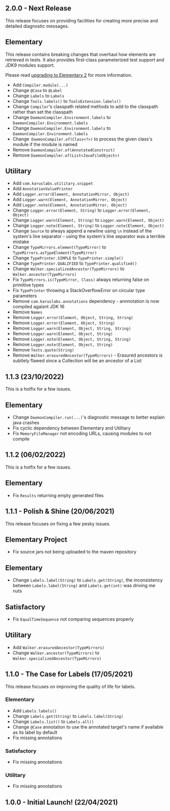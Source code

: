 ## 2.0.0 - Next Release

This release focuses on providing facilities for creating more precise and detailed diagnostic messages.

## Elementary

This release contains breaking changes that overhaul how elements are retrieved in tests.
It also provides first-class parameterized test support and JDK9 modules support.

Please read [upgrading to Elementary 2](./upgrading-to-elementary-2.md) for more information.

- Add `Compiler.module(...)`
- Change `@Case` to `@Label`
- Change `Labels` to `Labels`
- Change `Tools.labels()` to `ToolsExtension.labels()`
- Change `Compiler`'s classpath related methods to add to the classpath rather than set the classpath
- Change `DaemonCompiler.Environment.labels` to `DaemonCompiler.Environment.labels`
- Change `DaemonCompiler.Environment.labels` to `DaemonCompiler.Environment.labels`
- Change` DaemonCompiler.of(Class<?>)` to process the given class's module if the module is named
- Remove `DaemonCompiler.of(AnnotatedConstruct)`
- Remove `DaemonCompiler.of(List<JavaFileObject>)`

## Utilitary
- Add `com.karuslabs.utilitary.snippet`
- Add `AnnotationValuePrinter`
- Add `Logger.error(Element, AnnotationMirror, Object)`
- Add `Logger.warn(Element, AnnotationMirror, Object)`
- Add `Logger.note(Element, AnnotationMirror, Object)`
- Change `Logger.error(Element, String)` to `Logger.error(Element, Object)`
- Change `Logger.warn(Element, String)` to `Logger.warn(Element, Object)`
- Change `Logger.note(Element, String)` to `Logger.note(Element, Object)`
- Change `Source` to always append a newline using `\n` instead of the system's line separator - using the system's line separator was a terrible mistake
- Change `TypeMirrors.element(TypeMirror)` to `TypeMirrors.asTypeElement(TypeMirror)`
- Change `TypePrinter.SIMPLE` to `TypePrinter.simple()`
- Change `TypePrinter.QUALIFIED` to `TypePrinter.qualified()`
- Change `Walker.specializedAncestor(TypeMirrors)` to `Walker.ancestor(TypeMirrors)`
- Fix `TypeMirrors.is(TypeMirror, Class)` always returning false on primitive types
- Fix `TypePrinter` throwing a StackOverflowError on circular type parameters
- Remove `com.karuslabs.annotations` dependency - annnotation is now compiled agaisnt JDK 16
- Remove `Names`
- Remove `Logger.error(Element, Object, String, String)`
- Remove `Logger.error(Element, Object, String)`
- Remove `Logger.warn(Element, Object, String, String)`
- Remove `Logger.warn(Element, Object, String)`
- Remove `Logger.note(Element, Object, String, String)`
- Remove `Logger.note(Element, Object, String)`
- Remove `Texts.quote(String)`
- Remove `Walker.erasuredAncestor(TypeMirrors)` - Erasured ancestors is subtlely flawed since a Collection<String> will be an ancestor of a List<Integer>

## 1.1.3 (23/10/2022)

This is a hotfix for a few issues.

## Elementary
- Change `DaemonCompiler.run(...)`'s diagnostic message to better explain java crashes
- Fix cyclic dependency between Elementary and Utilitary
- Fix `MemoryFileManager` not encoding URLs, causing modules to not compile 


## 1.1.2 (06/02/2022)

This is a hotfix for a few issues.

## Elementary
- Fix `Results` returning empty generated files


## 1.1.1 - Polish & Shine (20/06/2021)

This release focuses on fixing a few pesky issues.

## Elementary Project
- Fix source jars not being uploaded to the maven repository

## Elementary
- Change `Labels.label(String)` to `Labels.get(String)`, the inconsistency between `Labels.label(String)` and `Labels.get(int)` was driving me nuts

## Satisfactory
- Fix `EqualTimeSequence` not comparing sequences properly

## Utilitary
- Add `Walker.erasuredAncestor(TypeMirrors)`
- Change `Walker.ancestor(TypeMirrors)` to `Walker.specializedAncestor(TypeMirrors)`

## 1.1.0 - The Case for Labels (17/05/2021)

This release focuses on improving the quality of life for labels.

### Elementary
- Add `Labels.labels()`
- Change `Labels.get(String)` to `Labels.label(String)`
- Change `Labels.list()` to `Labels.all()`
- Change `@Case` annotation to use the annotated target's name if available as its label by default
- Fix missing annotations

### Satisfactory
- Fix missing annotations

### Utilitary
- Fix missing annotations

## 1.0.0 - Initial Launch! (22/04/2021)
